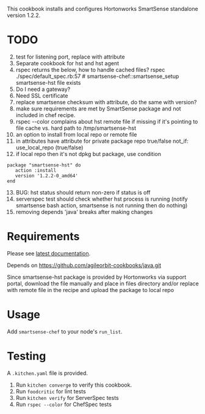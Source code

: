 This cookbook installs and configures Hortonworks SmartSense standalone version 1.2.2.

TODO
====

2. test for listening port, replace with attribute
3. Separate cookbook for hst and hst agent 
4. rspec returns the below, how to handle cached files? 
	rspec ./spec/default_spec.rb:57 # smartsense-chef::smartsense_setup smartsense-hst file exists
5. Do I need a gateway?
6. Need SSL certificate
7. replace smartsense checksum with attribute, do the same with version?
8. make sure requirements are met by SmartSense package and not included in chef recipe.
9. rspec --color complains about hst remote file if missing if it's pointing to file cache vs. hard path to /tmp/smartsense-hst
10. an option to install from local repo or remote file
11. in attributes have attribute for private package repo true/false
	not_if: use_local_repo (true/false)
12. if local repo then it's not dpkg but package, use condition
```
package "smartsense-hst" do
   action :install
   version '1.2.2-0_amd64'
end
```
13. BUG: hst status should return non-zero if status is off
14. serverspec test should check whether hst process is running (notify smartsense bash action, smartsense is not running then do nothing)
15. removing depends 'java' breaks after making changes

Requirements
============

Please see [latest documentation](http://docs.hortonworks.com/HDPDocuments/SS1/SmartSense-1.2.2/bk_smartsense_admin/content/os_requirements.html).

Depends on https://github.com/agileorbit-cookbooks/java.git

Since smartsense-hst package is provided by Hortonworks via support portal, download the file manually and place in files directory and/or replace with remote file in the recipe and upload the package to local repo

Usage
=====

Add `smartsense-chef` to your node's `run_list`.

Testing
=======

A `.kitchen.yaml` file is provided. 

1. Run `kitchen converge` to verify this cookbook.
2. Run `foodcritic` for lint tests
3. Run `kitchen verify` for ServerSpec tests
4. Run `rspec --color` for ChefSpec tests
